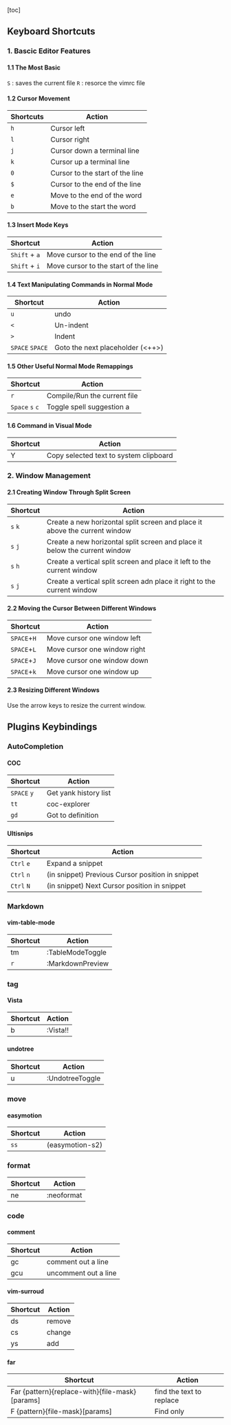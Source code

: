 [toc]

## Keyboard Shortcuts

### 1. Bascic Editor Features

#### 1.1 The Most Basic

`S` : saves the current file
`R` : resorce the vimrc file

#### 1.2 Cursor Movement

| Shortcuts | Action                          |
|-----------|---------------------------------|
| `h`       | Cursor left                     |
| `l`       | Cursor right                    |
| `j`       | Cursor down a terminal line     |
| `k`       | Cursor up a terminal line       |
| `0`       | Cursor to the start of the line |
| `$`       | Cursor to the end of the line   |
| `e`       | Move to the end of the word     |
| `b`       | Move to the start the word      |

####  1.3 Insert Mode Keys

| Shortcut      | Action                             |
|---------------|------------------------------------|
| `Shift` + `a` | Move cursor to the end of the line |
| `Shift` + `i` | Move cursor to the start of the line |

#### 1.4 Text Manipulating Commands in Normal Mode

| Shortcut        | Action                           |
|-----------------|----------------------------------|
| `u`             | undo                             |
| `<`             | Un-indent                        |
| `>`             | Indent                           |
| `SPACE` `SPACE` | Goto the next placeholder (<++>) |

#### 1.5 Other Useful Normal Mode Remappings

| Shortcut        | Action                       |
|-----------------|------------------------------|
| `r`             | Compile/Run the current file |
| `Space` `s` `c` | Toggle spell suggestion a    |

#### 1.6 Command in Visual Mode

| Shortcut | Action                                 |
|----------|----------------------------------------|
| Y        | Copy selected text to system clipboard |

### 2. Window Management 

#### 2.1 Creating Window Through Split Screen 

| Shortcut | Action                                                                     |
|----------|----------------------------------------------------------------------------|
| `s` `k`  | Create a new horizontal split screen and place it above the current window |
| `s` `j`  | Create a new horizontal split screen and place it below the current window |
| `s` `h`  | Create a vertical split screen and place it left to the current window     |
| `s` `j`  | Create a vertical split screen adn place it right to the current window    |


#### 2.2 Moving the Cursor Between Different Windows

| Shortcut    | Action                      |
|-------------|-----------------------------|
| `SPACE`+`H` | Move cursor one window left |
| `SPACE`+`L` | Move cursor one window right |
| `SPACE`+`J` | Move cursor one window down |
| `SPACE`+`k` | Move cursor one window up |

#### 2.3 Resizing Different Windows

Use the arrow keys to resize the current window.

## Plugins Keybindings 

### AutoCompletion

#### COC

| Shortcut    | Action                |
|-------------|-----------------------|
| `SPACE` `y` | Get yank history list |
| `tt`        | coc-explorer          |
| `gd`        | Got to definition     |


#### Ultisnips

| Shortcut   | Action                                           |
|------------|--------------------------------------------------|
| `Ctrl` `e` | Expand a snippet                                 |
| `Ctrl` `n` | (in snippet) Previous Cursor position in snippet |
| `Ctrl` `N` | (in snippet) Next Cursor position in snippet     |

### Markdown 

#### vim-table-mode

| Shortcut   | Action               |
|------------|----------------------|
| <LEADER>tm | :TableModeToggle<CR> |
| `r`        | :MarkdownPreview     |

### tag

#### Vista

| Shortcut  | Action       |
|-----------|--------------|
| <leader>b | :Vista!!<CR> |

#### undotree

| Shortcut  | Action          |
|-----------|-----------------|
| <leader>u | :UndotreeToggle |


### move

####  easymotion

| Shortcut | Action                |
|----------|-----------------------|
| `ss`       | <Plug>(easymotion-s2) |


### format

| Shortcut | Action     |
|----------|------------|
| ne       | :neoformat |

### code

#### comment

| Shortcut | Action               |
|----------|----------------------|
| gc       | comment out a line   |
| gcu      | uncomment out a line |

#### vim-surroud

| Shortcut | Action |
|----------|--------|
| ds       | remove |
| cs       | change |
| ys       | add    |

#### far

| Shortcut                                       | Action                   |
|------------------------------------------------|--------------------------|
| Far {pattern}{replace-with}{file-mask}[params] | find the text to replace |
| F {pattern}{file-mask}[params]                 | Find only                |


